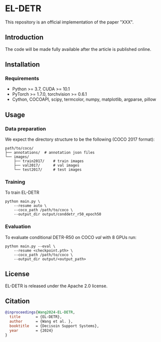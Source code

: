 # EL-DETR

This repository is an official implementation of the paper "XXX". 


## Introduction

The code will be made fully available after the article is published online.


## Installation

### Requirements
- Python >= 3.7, CUDA >= 10.1
- PyTorch >= 1.7.0, torchvision >= 0.6.1
- Cython, COCOAPI, scipy, termcolor, numpy, matplotlib, argparse, pillow

## Usage

### Data preparation
We expect the directory structure to be the following (COCO 2017 format):
```
path/to/coco/
├── annotations/  # annotation json files
└── images/
    ├── train2017/    # train images
    ├── val2017/      # val images
    └── test2017/     # test images
```

### Training

To train EL-DETR
```shell
python main.py \
    --resume auto \
    --coco_path /path/to/coco \
    --output_dir output/conddetr_r50_epoch50
```

### Evaluation
To evaluate conditional DETR-R50 on COCO *val* with 8 GPUs run:
```shell
python main.py --eval \
    --resume <checkpoint.pth> \
    --coco_path /path/to/coco \
    --output_dir output/<output_path>
```

## License

EL-DETR is released under the Apache 2.0 license.


## Citation

```bibtex
@inproceedings{Wang2024-EL-DETR,
  title       = {EL-DETR},
  author      = {Wang et al. },
  booktitle   = {Decisoin Support Systems},
  year        = {2024}
}
```
